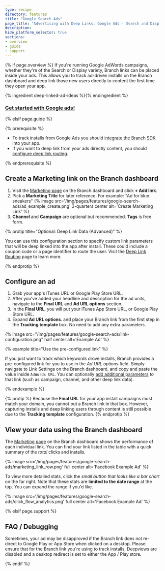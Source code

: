 ```yaml
---
type: recipe
directory: features
title: "Google Search Ads"
page_title: "Advertising with Deep Links: Google Ads - Search and Display"
description: 
hide_platform_selector: true
sections:
- overview
- guide
- support
---
```


{% if page.overview %}
If you're running Google AdWords campaigns, whether they're of the Search or Display variety, Branch links can be placed inside your ads. This allows you to track ad-driven installs on the Branch dashboard and deep link those new users directly to content the first time they open your app.

{% ingredient deep-linked-ad-ideas %}{% endingredient %}

### [Get started with Google ads!]({{base.url}}/features/google-search-ads/guide)

{% elsif page.guide %}

{% prerequisite %}

- To track installs from Google Ads you should [integrate the Branch SDK]({{base.url}}/getting-started/sdk-integration-guide) into your app.
- If you want to deep link from your ads directly content, you should [configure deep link routing]({{base.url}}/getting-started/deep-link-routing).

{% endprerequisite %}

## Create a Marketing link on the Branch dashboard

1. Visit the [Marketing page](https://dashboard.branch.io/#/marketing) on the Branch dashboard and click **+ Add link**.
1. Pick a **Marketing Title** for later reference. For example: "Ad for blue sneakers" {% image src='/img/pages/features/google-search-ads/ad_example_create.png' 3-quarters center alt='Create Marketing Link' %}
1. **Channel** and **Campaign** are optional but recommended. **Tags** is free form.

{% protip title="Optional: Deep Link Data (Advanced)" %}

You can use this configuration section to specify custom link parameters that will be deep linked into the app after install. These could include a coupon code or a page identifier to route the user. Visit the [Deep Link Routing]({{base.url}}/getting-started/deep-link-routing) page to learn more.

{% endprotip %}

## Configure an ad

1. Grab your app's iTunes URL or Google Play Store URL.
1. After you've added your headline and description for the ad units, navigate to the **Final URL** and **Ad URL options** section.
1. In the **Final URL**, you will put your iTunes App Store URL, or Google Play Store URL.
1. Expand **Ad URL options**. and place your Branch link from the first step in the **Tracking template** box. No need to add any extra parameters.

{% image src="/img/pages/features/google-search-ads/link-configuration.png" half center alt='Example Ad' %}

{% example title="Use the pre-configured link" %}

If you just want to track which keywords drove installs, Branch provides a pre-configured link for you to use in the *Ad URL options* field. Simply navigate to Link Settings on the Branch dashboard, and copy and paste the value inside `AdWords URL`. You can optionally [add additional parameters]({{base.url}}/getting-started/configuring-links) to that link (such as campaign, channel, and other deep link data).

{% endexample %}

{% protip %}
Because the **Final URL** for your app install campaigns must match your domain, you cannot put a Branch link in that box. However, capturing installs and deep linking users through content is still possible due to the **Tracking template** configuration.
{% endprotip %}

## View your data using the Branch dashboard

The [Marketing page](https://dashboard.branch.io/#/marketing) on the Branch dashboard shows the performance of each individual link. You can find your link listed in the table with a quick summary of the _total_ clicks and installs. 

{% image src='/img/pages/features/google-search-ads/marketing_link_row.png' full center alt='Facebook Example Ad' %}

To view more detailed stats, click the _small button that looks like a bar chart_ on the far right. Note that these stats are **limited to the date range** at the top. You can expand the range if you'd like.

{% image src='/img/pages/features/google-search-ads/click_flow_analytics.png' full center alt='Facebook Example Ad' %}

{% elsif page.support %}

## FAQ / Debugging

Sometimes, your ad may be disapproved if the Branch link does not re-direct to Google Play or App Store when clicked on a desktop. Please ensure that for the Branch link you're using to track installs, Deepviews are disabled and a desktop redirect is set to either the App / Play store.

{% endif %}